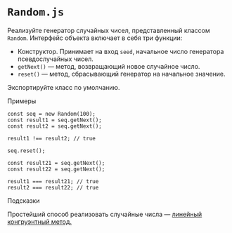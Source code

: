 # `Random.js`
Реализуйте генератор случайных чисел, представленный классом `Random`. Интерфейс объекта включает в себя три функции:

- Конструктор. Принимает на вход `seed`, начальное число генератора псевдослучайных чисел.
- `getNext()` — метод, возвращающий новое случайное число.
- `reset()` — метод, сбрасывающий генератор на начальное значение.

Экспортируйте класс по умолчанию.

Примеры
```
const seq = new Random(100);
const result1 = seq.getNext();
const result2 = seq.getNext();
 
result1 !== result2; // true
 
seq.reset();
 
const result21 = seq.getNext();
const result22 = seq.getNext();
 
result1 === result21; // true
result2 === result22; // true
```

Подсказки

Простейший способ реализовать случайные числа — [линейный конгруэнтный метод.](https://ru.wikipedia.org/wiki/%D0%9B%D0%B8%D0%BD%D0%B5%D0%B9%D0%BD%D1%8B%D0%B9_%D0%BA%D0%BE%D0%BD%D0%B3%D1%80%D1%83%D1%8D%D0%BD%D1%82%D0%BD%D1%8B%D0%B9_%D0%BC%D0%B5%D1%82%D0%BE%D0%B4)
